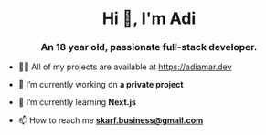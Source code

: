 <h1 align="center">Hi 👋, I'm Adi</h1>
<h3 align="center">An 18 year old, passionate full-stack developer.</h3>

- 👨‍💻 All of my projects are available at https://adiamar.dev
  
- 🔭 I’m currently working on **a private project**

- 🌱 I’m currently learning **Next.js**

- 📫 How to reach me **skarf.business@gmail.com**
